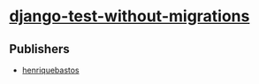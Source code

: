 # [django-test-without-migrations](https://pypi.org/project/django-test-without-migrations)



## Publishers
- [henriquebastos](https://pypi.org/user/henriquebastos)

